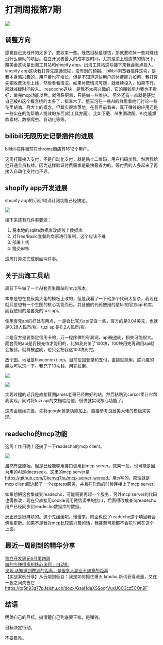 # 打洞周报第7期
![](https://cdn.mundane.ink/202505262256167.png)

## 调整方向
感觉自己支线开的太多了，要收束一些。既然目标是赚钱，那就要砍掉一些对赚钱没什么帮助的项目。独立开发者最大的成本是时间，尤其是边上班边搞的情况下。
赚美金这块是出海工具站和shopify app。出海工具站这块接下来我会重点投入。shopify app这块我打算先跑通流程，没有别的预期。
bilibili浏览器插件这块，是我本身感兴趣的，用户量也在增长，但是不知道这些用户的付费能力如何，我打算先把收费功能上线，然后看看情况。如果付费情况可观，就继续投入，如果不行，那就减缓时间投入。
readecho这块，是我不太感兴趣的，它的赚钱能力我也不看好，做完mcp功能以后，就佛系更新，只是做一些维护。
另外还有一点就是感觉自己被AI这个概念绕的太多了，都麻木了。整天泡在一些AI的群里看他们讨论一些花里胡哨、高大上的概念，但其实很难落地。在我目前看来，真正赚钱的应用还是一些实在的能帮助人提效的东西(就工具方面)，比如下载、AI生图改图、AI克隆爆款素材、数据爬虫、自动化等等。

## bilibili无限历史记录插件的进展

bilibili插件目前在chrome商店有1612个用户。

这周打算接入支付，不是自动化支付，就是贴个二维码，用户扫码加我，然后我给他开通会员权益。因为这样验证付费需求是最快最省力的。等付费的人多起来了再接入自动化支付也不迟。

## shopify app开发进展

shopify app的订阅/取消订阅功能已经搞定。

![](https://cdn.mundane.ink/202506232016752.png)

接下来还有几件事要做：

1. 将本地的sqlite数据库改成线上数据库
2. 对Free/Basic套餐的商家进行限制，这个应该不难
3. 部署上线
4. 提交审核

这周打算先完成前面两件事。

## 关于出海工具站

周日下午做了一个AI套壳生图站的mvp版本。

本来是想在良辰美大佬的模板上改的，但是我看了一下他那个代码太复杂，我现在就只是想有一个生图的核心功能而已。并且他的代码使用的是fal的官方api和库，而我使用的是套壳的tuzi api。

使用套壳api的好处有两点，一是会比官方api便宜一些，官方的是0.04美元，也就是0.28人民币/张，tuzi api是0.2人民币/张。

二是官方是要绑定信用卡的，万一程序做的有漏洞，api被盗刷，损失可能很大。而套壳的api是我预充值才能用的，比如我充值了100块，100块用完再调用api就会报错。就算被盗刷，也只会把我这100块刷完。

放个图，地址是fluxcontext.top。目前没加登录和支付，直接就能用，感兴趣的朋友可以玩一下。我充了10块钱，用完拉倒。

![](https://cdn.mundane.ink/202506232026577.png)

![](https://cdn.mundane.ink/202506232028923.png)

实现过程的话我是直接截图james老哥已经做好的站，然后粘贴到cursor里让它帮我实现。同时将tuzi api的文档喂给他，很快就实现核心功能了。

这周会继续完善，先将google登录功能加上，直接参考良辰美大佬的模板来实现。


## readecho的mcp功能

这周工作日晚上还搞了一下readecho的mcp client。

![](https://cdn.mundane.ink/202506232039949.png)

虽然有些原始，但是已经能够用接口调用到mcp server。效果一般，也可能是因为用的AI是deepseek。这里的mcp server是<https://github.com/ChenyqThu/mcp-server-weread>。用ts写的。原理就是mcp client那边起了一个express服务，并且在启动的时候连接上了mcp server。

如果想把这套集成到readecho，可能需要再起一个服务，另外mcp server的代码也得修改，现在只直接用cookie调用微信读书的接口，后面得改成查询readecho用户已经同步到readecho数据库的数据。

反正还是挺麻烦的。这个先缓缓吧，慢慢来，前面也说了readecho这个项目我会佛系更新。如果不是我对mcp比较感兴趣的话，我甚至可能都不会花时间在这个上面。


## 最近一周刷到的精华分享

[独立开发周记6月第四周](https://mp.weixin.qq.com/s/8hmG-m1fApueH_opP2HLyw)  
[做的少赚得多的核心法则：自动化](https://mp.weixin.qq.com/s/bbdZhNjHsDBK_D5cyJQRuw)  
[发现 从知道到做到的距离，是很多人副业不如意的距离](https://mp.weixin.qq.com/s/_cLdGzCBw3iL0Hhssaspmg)  
【实战案例分享】从云端到低谷：我是如何抓住爆火 labubu 新词获得流量，又在一夜之间失去它  
https://tq5n93g77p.feishu.cn/docx/GaaHdaXSSoqrVuxU0C3cz5COn9F  


## 结语

明确自己的目标，搞清楚自己到底要干嘛，是赚钱。

目标决定行动。

不要畏难。
